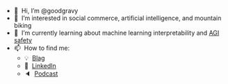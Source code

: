 - 👋  Hi, I’m @goodgravy
- 👀  I’m interested in social commerce, artificial intelligence, and mountain biking
- 🌱  I’m currently learning about machine learning interpretability and [AGI safety](https://www.eacambridge.org/agi-safety-fundamentals)
- 📫  How to find me: 
  - :bulb:  [Blag](https://jmsbrdy.com/)
  - :office:  [LinkedIn](https://www.linkedin.com/in/goodgravy/)
  - :speaker:  [Podcast](https://moderncto.io/220-james-brady-vp-of-technology-at-teespring/)
